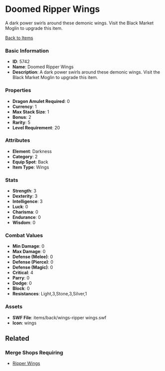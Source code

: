 # Doomed Ripper Wings

A dark power swirls around these demonic wings. Visit the Black Market Moglin to upgrade this item.

[Back to Items](../items.md)

### Basic Information

- **ID**: 5742
- **Name**: Doomed Ripper Wings
- **Description**: A dark power swirls around these demonic wings. Visit the Black Market Moglin to upgrade this item.

### Properties

- **Dragon Amulet Required**: 0
- **Currency**: 1
- **Max Stack Size**: 1
- **Bonus**: 2
- **Rarity**: 5
- **Level Requirement**: 20

### Attributes

- **Element**: Darkness
- **Category**: 2
- **Equip Spot**: Back
- **Item Type**: Wings

### Stats

- **Strength**: 3
- **Dexterity**: 3
- **Intelligence**: 3
- **Luck**: 0
- **Charisma**: 0
- **Endurance**: 0
- **Wisdom**: 0

### Combat Values

- **Min Damage**: 0
- **Max Damage**: 0
- **Defense (Melee)**: 0
- **Defense (Pierce)**: 0
- **Defense (Magic)**: 0
- **Critical**: 4
- **Parry**: 0
- **Dodge**: 0
- **Block**: 0
- **Resistances**: Light,3,Stone,3,Silver,1

### Assets

- **SWF File**: items/back/wings-ripper wings.swf
- **Icon**: wings

## Related

### Merge Shops Requiring

- [Ripper Wings](../merge-shops/91-ripper-wings.md)


